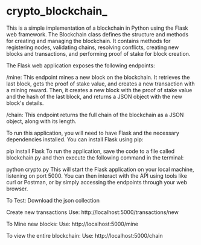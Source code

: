 # crypto_blockchain_

This is a simple implementation of a blockchain in Python using the Flask web framework. The Blockchain class defines the structure and methods for creating and managing the blockchain. It contains methods for registering nodes, validating chains, resolving conflicts, creating new blocks and transactions, and performing proof of stake for block creation.

The Flask web application exposes the following endpoints:

/mine: This endpoint mines a new block on the blockchain. It retrieves the last block, gets the proof of stake value, and creates a new transaction with a mining reward. Then, it creates a new block with the proof of stake value and the hash of the last block, and returns a JSON object with the new block's details.

/chain: This endpoint returns the full chain of the blockchain as a JSON object, along with its length.

To run this application, you will need to have Flask and the necessary dependencies installed. You can install Flask using pip:


pip install Flask
To run the application, save the code to a file called blockchain.py and then execute the following command in the terminal:


python crypto.py
This will start the Flask application on your local machine, listening on port 5000. You can then interact with the API using tools like curl or Postman, or by simply accessing the endpoints through your web browser.



To Test:
Download the json collection

Create new transactions
Use: http://localhost:5000/transactions/new

To Mine new blocks:
Use: http://localhost:5000/mine

To view the entire blockchain:
Use: http://localhost:5000/chain
